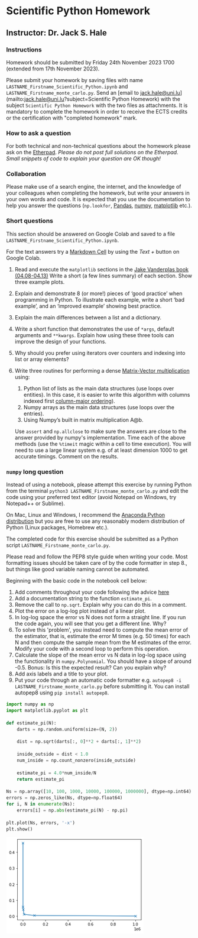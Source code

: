 # Scientific Python Homework

## Instructor: Dr. Jack S. Hale

### Instructions

Homework should be submitted by Friday 24th November 2023 1700 (extended from
17th November 2023).

Please submit your homework by saving files with name
`LASTNAME_Firstname_Scientific_Python.ipynb` and
`LASTNAME_Firstname_monte_carlo.py`. Send an [email to
jack.hale@uni.lu](mailto:jack.hale@uni.lu?subject=Scientific Python Homework)
with the subject `Scientific Python Homework` with the two files as
attachments. It is mandatory to complete the homework in order to receive the
ECTS credits or the certification with "completed homework" mark.

### How to ask a question

For both technical and non-technical questions about the homework please ask on
the [Etherpad](https://pad.carpentries.org/spul2023). *Please do not post full
solutions on the Etherpad. Small snippets of code to explain your question are
OK though!*

### Collaboration

Please make use of a search engine, the internet, and the knowledge of your
colleagues when completing the homework, but write your answers in your own
words and code. It is expected that you use the documentation to help you
answer the questions (`np.lookfor`, [Pandas](https://pandas.org),
[numpy](https://numpy.org/), [matplotlib](https://matplotlib.org) etc.).

### Short questions

This section should be answered on Google Colab and saved to a file
`LASTNAME_Firstname_Scientific_Python.ipynb`.

For the text answers try a [Markdown Cell](https://www.markdownguide.org) by
using the *Text +* button on Google Colab.

1. Read and execute the `matplotlib` sections in the [Jake Vanderplas book
   (04.08-04.13)](https://github.com/jakevdp/PythonDataScienceHandbook/tree/master/notebooks) Write
   a short (a few lines summary) of each section. Show three example plots.

2. Explain and demonstrate 8 (or more!) pieces of ‘good practice’ when
   programming in Python. To illustrate each example, write a short ‘bad
   example’, and an ‘improved example’ showing best practice.

3. Explain the main differences between a list and a dictionary.

4. Write a short function that demonstrates the use of `*args`, default
   arguments and `**kwargs`. Explain how using these three tools can improve
   the design of your functions.

5. Why should you prefer using iterators over counters and indexing into list
   or array elements?

6. Write three routines for performing a dense [Matrix-Vector
   multiplication](https://en.wikipedia.org/wiki/Matrix_multiplication) using:
    1. Python list of lists as the main data structures (use loops over
       entities). In this case, it is easier to write this algorithm with
       columns indexed first [column-major
       ordering](https://en.wikipedia.org/wiki/Row-_and_column-major_order)).
    2. Numpy arrays as the main data structures (use loops over the entries).
    3. Using Numpy’s built in matrix multiplication A@b.

   Use `assert` and `np.allclose` to make sure the answers are close to the
   answer provided by numpy's implementation. Time each of the above methods
   (use the `%timeit` magic within a cell to time execution). You will need to
   use a large linear system e.g. of at least dimension 1000 to get accurate
   timings. Comment on the results.

### `numpy` long question

Instead of using a notebook, please attempt this exercise by running Python
from the terminal `python3 LASTNAME_Firstname_monte_carlo.py` and edit the code
using your preferred text editor (avoid Notepad on Windows, try Notepad++ or
Sublime).

On Mac, Linux and Windows, I recommend the [Anaconda Python
distribution](https://www.anaconda.com/products/distribution) but you are free
to use any reasonably modern distribution of Python (Linux packages, Homebrew
etc.).

The completed code for this exercise should be submitted as a Python script
`LASTNAME_Firstname_monte_carlo.py`. 

Please read and follow the PEP8 style guide when writing your code. Most
formatting issues should be taken care of by the code formatter in step 8., but
things like good variable naming cannot be automated.

Beginning with the basic code in the notebook cell below:

1. Add comments throughout your code following the advice
   [here](https://stackoverflow.blog/2021/07/05/best-practices-for-writing-code-comments/)
2. Add a documentation string to the function `estimate_pi`.
3. Remove the call to `np.sqrt`. Explain why you can do this in a comment.
4. Plot the error on a log-log plot instead of a linear plot.
5. In log-log space the error vs N does not form a straight line. If you run
   the code again, you will see that you get a different line. Why? 
6. To solve this 'problem', you instead need to compute the mean error of the
   estimator, that is, estimate the error M times (e.g. 50 times) for each N
   and then compute the sample mean from the M estimates of the error. Modify
   your code with a second loop to perform this operation.
6. Calculate the slope of the mean error vs N data in log-log space using the
   functionality in `numpy.Polynomial`.
   You should have a slope of around -0.5. Bonus: Is this the expected result?
   Can you explain why?
7. Add axis labels and a title to your plot.
8. Put your code through an automatic code formatter e.g. `autopep8 -i
   LASTNAME_Firstname_monte_carlo.py` before submitting it. You can install
   autopep8 using `pip install autopep8`.

```python
import numpy as np
import matplotlib.pyplot as plt

def estimate_pi(N):
    darts = np.random.uniform(size=(N, 2))

    dist = np.sqrt(darts[:, 0]**2 + darts[:, 1]**2)

    inside_outside = dist < 1.0
    num_inside = np.count_nonzero(inside_outside)

    estimate_pi = 4.0*num_inside/N
    return estimate_pi

Ns = np.array([10, 100, 1000, 10000, 100000, 1000000], dtype=np.int64)
errors = np.zeros_like(Ns, dtype=np.float64)
for i, N in enumerate(Ns):
    errors[i] = np.abs(estimate_pi(N) - np.pi)

plt.plot(Ns, errors, '-x')
plt.show()
```
![png](output_2_0.png)
